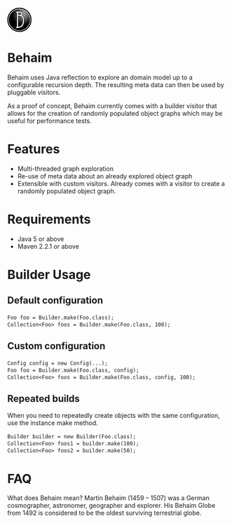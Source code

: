 ![behaim logo](logo.png)

# Behaim

Behaim uses Java reflection to explore an domain model up to a configurable recursion depth. The resulting meta data
can then be used by pluggable visitors. 

As a proof of concept, Behaim currently comes with a builder visitor that allows for the creation of randomly populated 
object graphs which may be useful for performance tests.

# Features
- Multi-threaded graph exploration
- Re-use of meta data about an already explored object graph
- Extensible with custom visitors. Already comes with a visitor to create a randomly populated object graph.

# Requirements
- Java 5 or above
- Maven 2.2.1 or above

# Builder Usage

## Default configuration
```
Foo foo = Builder.make(Foo.class);
Collection<Foo> foos = Builder.make(Foo.class, 100);
```

## Custom configuration
```
Config config = new Config(...);
Foo foo = Builder.make(Foo.class, config);
Collection<Foo> foos = Builder.make(Foo.class, config, 100);
```

## Repeated builds
When you need to repeatedly create objects with the same configuration, use the instance make method.
```
Builder builder = new Builder(Foo.class);
Collection<Foo> foos1 = builder.make(100);
Collection<Foo> foos2 = builder.make(50);
```

# FAQ
What does Behaim mean?
Martin Behaim (1459 – 1507) was a German cosmographer, astronomer, geographer and explorer. His Behaim Globe from 1492 is considered to be the oldest surviving terrestrial globe.
